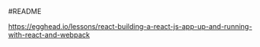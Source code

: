 #README

https://egghead.io/lessons/react-building-a-react-js-app-up-and-running-with-react-and-webpack

